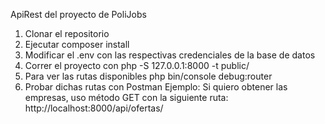 ApiRest del proyecto de PoliJobs

1. Clonar el repositorio
2. Ejecutar composer install
3. Modificar el .env con las respectivas credenciales de la base de datos 
3. Correr el proyecto con php -S 127.0.0.1:8000 -t public/
4. Para ver las rutas disponibles php bin/console debug:router
5. Probar dichas rutas con Postman
Ejemplo:
Si quiero obtener las empresas, uso método GET con la siguiente ruta: http://localhost:8000/api/ofertas/
